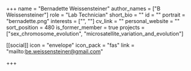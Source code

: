 +++
name = "Bernadette Weissensteiner"
author_names = ["B Weissensteiner"]
role = "Lab Technician"
short_bio = ""
id = ""
portrait = "bernadette.png"
interests = ["", ""]
cv_link = ""
personal_website = ""
sort_position = 480
is_former_member = true
projects = ["sex_chromosome_evolution", "microsatellite_variation_and_evolution"]

[[social]]
    icon = "envelope"
    icon_pack = "fas"
    link = "mailto:be.weissensteiner@gmail.com"

+++
